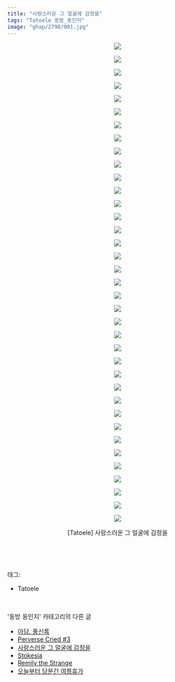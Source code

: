 ```yaml
---
title: "사랑스러운 그 얼굴에 감정을"
tags: "Tatoele 동방_동인지"
image: "ghap/2798/001.jpg"
---
```

<div class="article">
<p style="text-align: center; clear: none; float: none;"><img src="{{ site.nasurl }}/ghap/2798/001.jpg"/></p>
<p style="text-align: center; clear: none; float: none;"><img src="{{ site.nasurl }}/ghap/2798/002.jpg"/></p>
<p style="text-align: center; clear: none; float: none;"><img src="{{ site.nasurl }}/ghap/2798/003.jpg"/></p>
<p style="text-align: center; clear: none; float: none;"><img src="{{ site.nasurl }}/ghap/2798/004.jpg"/></p>
<p style="text-align: center; clear: none; float: none;"><img src="{{ site.nasurl }}/ghap/2798/005.jpg"/></p>
<p style="text-align: center; clear: none; float: none;"><img src="{{ site.nasurl }}/ghap/2798/006.jpg"/></p>
<p style="text-align: center; clear: none; float: none;"><img src="{{ site.nasurl }}/ghap/2798/007.jpg"/></p>
<p style="text-align: center; clear: none; float: none;"><img src="{{ site.nasurl }}/ghap/2798/008.jpg"/></p>
<p style="text-align: center; clear: none; float: none;"><img src="{{ site.nasurl }}/ghap/2798/009.jpg"/></p>
<p style="text-align: center; clear: none; float: none;"><img src="{{ site.nasurl }}/ghap/2798/010.jpg"/></p>
<p style="text-align: center; clear: none; float: none;"><img src="{{ site.nasurl }}/ghap/2798/011.jpg"/></p>
<p style="text-align: center; clear: none; float: none;"><img src="{{ site.nasurl }}/ghap/2798/012.jpg"/></p>
<p style="text-align: center; clear: none; float: none;"><img src="{{ site.nasurl }}/ghap/2798/013.jpg"/></p>
<p style="text-align: center; clear: none; float: none;"><img src="{{ site.nasurl }}/ghap/2798/014.jpg"/></p>
<p style="text-align: center; clear: none; float: none;"><img src="{{ site.nasurl }}/ghap/2798/015.jpg"/></p>
<p style="text-align: center; clear: none; float: none;"><img src="{{ site.nasurl }}/ghap/2798/016.jpg"/></p>
<p style="text-align: center; clear: none; float: none;"><img src="{{ site.nasurl }}/ghap/2798/017.jpg"/></p>
<p style="text-align: center; clear: none; float: none;"><img src="{{ site.nasurl }}/ghap/2798/018.jpg"/></p>
<p style="text-align: center; clear: none; float: none;"><img src="{{ site.nasurl }}/ghap/2798/019.jpg"/></p>
<p style="text-align: center; clear: none; float: none;"><img src="{{ site.nasurl }}/ghap/2798/020.jpg"/></p>
<p style="text-align: center; clear: none; float: none;"><img src="{{ site.nasurl }}/ghap/2798/021.jpg"/></p>
<p style="text-align: center; clear: none; float: none;"><img src="{{ site.nasurl }}/ghap/2798/022.jpg"/></p>
<p style="text-align: center; clear: none; float: none;"><img src="{{ site.nasurl }}/ghap/2798/023.jpg"/></p>
<p style="text-align: center; clear: none; float: none;"><img src="{{ site.nasurl }}/ghap/2798/024.jpg"/></p>
<p style="text-align: center; clear: none; float: none;"><img src="{{ site.nasurl }}/ghap/2798/025.jpg"/></p>
<p style="text-align: center; clear: none; float: none;"><img src="{{ site.nasurl }}/ghap/2798/026.jpg"/></p>
<p style="text-align: center; clear: none; float: none;"><img src="{{ site.nasurl }}/ghap/2798/027.jpg"/></p>
<p style="text-align: center; clear: none; float: none;"><img src="{{ site.nasurl }}/ghap/2798/028.jpg"/></p>
<p style="text-align: center; clear: none; float: none;"><img src="{{ site.nasurl }}/ghap/2798/029.jpg"/></p>
<p style="text-align: center; clear: none; float: none;"><img src="{{ site.nasurl }}/ghap/2798/030.jpg"/></p>
<p style="text-align: center; clear: none; float: none;"><img src="{{ site.nasurl }}/ghap/2798/031.jpg"/></p>
<p style="text-align: center; clear: none; float: none;"><img src="{{ site.nasurl }}/ghap/2798/032.jpg"/></p>
<p style="text-align: center; clear: none; float: none;"><img src="{{ site.nasurl }}/ghap/2798/033.jpg"/></p>
<p style="text-align: center; clear: none; float: none;"><img src="{{ site.nasurl }}/ghap/2798/034.jpg"/></p>
<p style="text-align: center; clear: none; float: none;"><img src="{{ site.nasurl }}/ghap/2798/035.jpg"/></p>
<p style="text-align: center; clear: none; float: none;"><img src="{{ site.nasurl }}/ghap/2798/036.jpg"/></p>
<p style="text-align: center; clear: none; float: none;"><img src="{{ site.nasurl }}/ghap/2798/037.jpg"/></p>
<p style="text-align: center; clear: none; float: none;">[Tatoele] 사랑스러운 그 얼굴에 감정을</p>
<p><br/></p>
</div><br/>
<div class="tagTrail">
<p>태그: </p>
<ul>
<li>Tatoele</li>
</ul>
</div><br/>
<div class="another">
<p>'동방 동인지' 카테고리의 다른 글</p>
<ul>
<li><a href="/2016-12-01-ghap_2800">아담. 풍신록</a></li>
<li><a href="/2016-11-29-ghap_2799">Perverse Cried #3</a></li>
<li><a href="/2016-11-29-ghap_2798">사랑스러운 그 얼굴에 감정을</a></li>
<li><a href="/2016-11-29-ghap_2797">Stokesia</a></li>
<li><a href="/2016-11-29-ghap_2796">Remily the Strange</a></li>
<li><a href="/2016-11-29-ghap_2795">오늘부터 당분간 여름휴가</a></li>
</ul>
</div><br/>
<div class="cb_module cb_fluid">
<div class="cb_wrt cb_profile">
</div><!-- commentList close -->
</div><br/>
